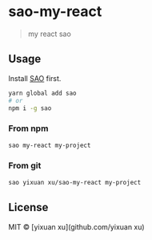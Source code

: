 # sao-my-react

> my react sao

## Usage

Install [SAO](https://github.com/saojs/sao) first.

```bash
yarn global add sao
# or
npm i -g sao
```

### From npm

```bash
sao my-react my-project
```

### From git

```bash
sao yixuan xu/sao-my-react my-project
```

## License

MIT &copy; [yixuan xu](github.com/yixuan xu)
